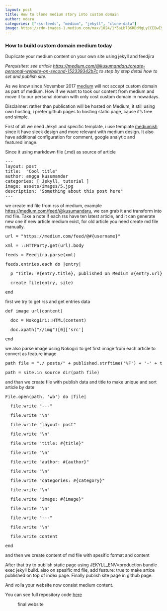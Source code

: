 ```yaml
---
layout: post
title: How to clone medium story into custom domain
author: ndaru
categories: ["rss-feeds", "médium", "jekyll", "clone-data"]
image: https://cdn-images-1.medium.com/max/1024/1*5aLb7BKRDdMgLyCCEBwE9g.png
---
```

<h3>How to build custom domain medium today</h3><p>Duplicate your medium content on your own site using jekyll and feedjira</p><p><em>Perquisites: see article </em><a href="https://medium.com/@kusumandaru/create-personal-website-on-second-152339342b7c"><em>https://medium.com/@kusumandaru/create-personal-website-on-second-152339342b7c</em></a><em> to step by step detail how to set and publish site.</em></p><p>As we know since November 2017 <a href="https://help.medium.com/hc/en-us/articles/115003053487-Custom-Domains-service-deprecation">medium</a> will not accept custom domain as part of medium. How if we want to took our content from medium and move it to our personal domain with only cost custom domain in nowadays.</p><p>Disclaimer: rather than publication will be hosted on Medium, it still using own hosting, i prefer github pages to hosting static page, cause it’s free and simple.</p><p>First of all we need Jekyll and specific template, i use template <a href="https://bootstrapstarter.com/bootstrap-templates/template-mediumish-bootstrap-jekyll/">mediumish</a> since it have sleek design and more relevant with medium design. It also have additional configuration for comment, google analytic and featured image.</p><p>Since it using markdown file (.md) as source of article</p><pre>---<br>layout: post<br>title:  &quot;Cool title&quot;<br>author: angga kusumandar<br>categories: [ Jekyll, tutorial ]<br>image: assets/images/5.jpg<br>description: &quot;Something about this post here&quot;<br>---</pre><p>we create md file from rss of medium, example <a href="https://medium.com/feed/@kusumandaru">https://medium.com/feed/@kusumandaru</a>, we can grab it and transform into md file. Take a note if each rss have ten latest article, and it can generate new one if new article medium exist, for old article you need create md file manually.</p><pre>url = &quot;https://medium.com/feed/@#{username}&quot;</pre><pre>xml = ::HTTParty.get(url).body</pre><pre>feeds = Feedjira.parse(xml)</pre><pre>feeds.entries.each do |entry|</pre><pre>  p &quot;Title: #{entry.title}, published on Medium #{entry.url} #{entry}&quot;</pre><pre>  create_file(entry, site)</pre><pre>end</pre><p>first we try to get rss and get entries data</p><pre>def image_url(content)</pre><pre>  doc = Nokogiri::HTML(content)</pre><pre>  doc.xpath(&quot;//img&quot;)[0][&#39;src&#39;]</pre><pre>end</pre><p>we also parse image using Nokogiri to get first image from each article to convert as feature image</p><pre>path_file = &quot;./_posts/&quot; + published.strftime(&#39;%F&#39;) + &#39;-&#39; + title.parameterize.first(15) + &quot;.md&quot;</pre><pre>path = site.in_source_dir(path_file)</pre><p>and than we create file with publish data and title to make unique and sort article by date</p><pre>File.open(path, &#39;wb&#39;) do |file|</pre><pre>  file.write &quot;---&quot;</pre><pre>  file.write &quot;\n&quot;</pre><pre>  file.write &quot;layout: post&quot;</pre><pre>  file.write &quot;\n&quot;</pre><pre>  file.write &quot;title: #{title}&quot;</pre><pre>  file.write &quot;\n&quot;</pre><pre>  file.write &quot;author: #{author}&quot;</pre><pre>  file.write &quot;\n&quot;</pre><pre>  file.write &quot;categories: #{category}&quot;</pre><pre>  file.write &quot;\n&quot;</pre><pre>  file.write &quot;image: #{image}&quot;</pre><pre>  file.write &quot;\n&quot;</pre><pre>  file.write &quot;---&quot;</pre><pre>  file.write &quot;\n&quot;</pre><pre>  file.write content</pre><pre>end</pre><p>and then we create content of md file with spesific format and content</p><p>After that try to publish static page using JEKYLL_ENV=production bundle exec jekyll build. also on spesific md file, add feature: true to make artice published on top of index page. Finally publish site page in github page.</p><p>And voila your website now consist medium content.</p><p>You can see full repository code <a href="https://github.com/kusumandaru/medium-rss">here</a></p><figure><img alt="" src="https://cdn-images-1.medium.com/max/1024/1*5aLb7BKRDdMgLyCCEBwE9g.png" /><figcaption>final website</figcaption></figure><img src="https://medium.com/_/stat?event=post.clientViewed&referrerSource=full_rss&postId=3ab1c3c9625f" width="1" height="1">